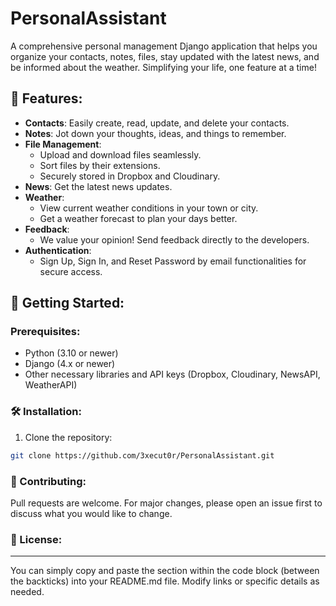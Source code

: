 # PersonalAssistant

A comprehensive personal management Django application that helps you organize your contacts, notes, files, stay updated with the latest news, and be informed about the weather. Simplifying your life, one feature at a time!

## 🚀 Features:

- **Contacts**: Easily create, read, update, and delete your contacts.
- **Notes**: Jot down your thoughts, ideas, and things to remember.
- **File Management**:
  - Upload and download files seamlessly.
  - Sort files by their extensions.
  - Securely stored in Dropbox and Cloudinary.
- **News**: Get the latest news updates.
- **Weather**:
  - View current weather conditions in your town or city.
  - Get a weather forecast to plan your days better.
- **Feedback**:
  - We value your opinion! Send feedback directly to the developers.
- **Authentication**:
  - Sign Up, Sign In, and Reset Password by email functionalities for secure access.

## 🔧 Getting Started:

### Prerequisites:
- Python (3.10 or newer)
- Django (4.x or newer)
- Other necessary libraries and API keys (Dropbox, Cloudinary, NewsAPI, WeatherAPI)

### 🛠️ Installation:
1. Clone the repository:
```bash
git clone https://github.com/3xecut0r/PersonalAssistant.git
```
### 🤝 Contributing:
Pull requests are welcome. For major changes, please open an issue first to discuss what you would like to change.
### 📜 License:

--- 

You can simply copy and paste the section within the code block (between the backticks) into your README.md file. Modify links or specific details as needed.
